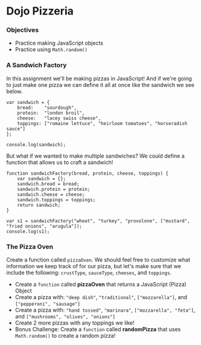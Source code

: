 # Dojo Pizzeria

### Objectives
* Practice making JavaScript objects
* Practice using ```Math.random()```


### A Sandwich Factory

In this assignment we'll be making pizzas in JavaScript! And if we're going to just make one pizza we can define it all at once like the sandwich we see below.

```
var sandwich = {
    bread:    "sourdough",
    protein:  "london broil",
    cheese:   "lacey swiss cheese",
    toppings: ["romaine lettuce", "heirloom tomatoes", "horseradish sauce"]
};
    
console.log(sandwich);
```


But what if we wanted to make multiple sandwiches? We could define a function that allows us to craft a sandwich!
```
function sandwichFactory(bread, protein, cheese, toppings) {
    var sandwich = {};
    sandwich.bread = bread;
    sandwich.protein = protein;
    sandwich.cheese = cheese;
    sandwich.toppings = toppings;
    return sandwich;
}
    
var s1 = sandwichFactory("wheat", "turkey", "provolone", ["mustard", "fried onions", "arugula"]);
console.log(s1);
```


### The Pizza Oven

Create a function called ```pizzaOven```. We should feel free to customize what information we keep track of for our pizza, but let's make sure that we include the following: ```crustType```, ```sauceType```, ```cheeses```, and ```toppings```.


* Create a ```function``` called **pizzaOven** that returns a JavaScript (Pizza) Object
* Create a pizza with: ```"deep dish"```, ```"traditional"```, ```["mozzarella"]```, and ```["pepperoni", "sausage"]```
* Create a pizza with: ```"hand tossed"```, ```"marinara"```, ```["mozzarella", "feta"]```, and ```["mushrooms", "olives", "onions"]```
* Create 2 more pizzas with any toppings we like!
* Bonus Challenge: Create a ```function``` called **randomPizza** that uses ```Math.random()``` to create a random pizza!


